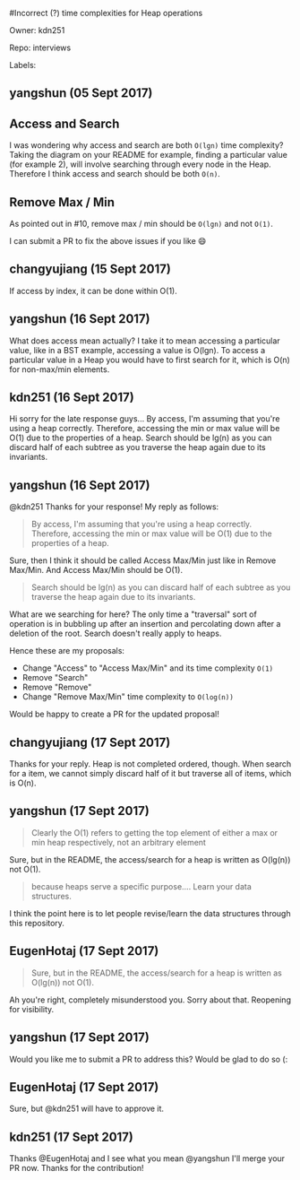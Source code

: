 #Incorrect (?) time complexities for Heap operations

Owner: kdn251

Repo: interviews

Labels: 

## yangshun (05 Sept 2017)

## Access and Search

I was wondering why access and search are both `O(lgn)` time complexity? Taking the diagram on your README for example, finding a particular value (for example 2), will involve searching through every node in the Heap. Therefore I think access and search should be both `O(n)`.

## Remove Max / Min

As pointed out in #10, remove max / min should be `O(lgn)` and not `O(1)`.

I can submit a PR to fix the above issues if you like 😄 


## changyujiang (15 Sept 2017)

If access by index, it can be done within O(1). 

## yangshun (16 Sept 2017)

What does access mean actually? I take it to mean accessing a particular value, like in a BST example, accessing a value is O(lgn). To access a particular value in a Heap you would have to first search for it, which is O(n) for non-max/min elements.

## kdn251 (16 Sept 2017)

Hi sorry for the late response guys...
By access, I'm assuming that you're using a heap correctly. Therefore, accessing the min or max value will be O(1)  due to the properties of a heap. Search should be lg(n) as you can discard half of each subtree as you traverse the heap again due to its invariants.

## yangshun (16 Sept 2017)

@kdn251 Thanks for your response! My reply as follows:

> By access, I'm assuming that you're using a heap correctly. Therefore, accessing the min or max value will be O(1) due to the properties of a heap. 

Sure, then I think it should be called Access Max/Min just like in Remove Max/Min. And Access Max/Min should be O(1).

> Search should be lg(n) as you can discard half of each subtree as you traverse the heap again due to its invariants.

What are we searching for here? The only time a "traversal" sort of operation is in bubbling up after an insertion and percolating down after a deletion of the root. Search doesn't really apply to heaps.

Hence these are my proposals:

- Change "Access" to "Access Max/Min" and its time complexity `O(1)`
- Remove "Search"
- Remove "Remove"
- Change "Remove Max/Min" time complexity to `O(log(n))`

Would be happy to create a PR for the updated proposal!

## changyujiang (17 Sept 2017)

Thanks for your reply. Heap is not completed ordered, though. When search for a item, we cannot simply discard half of it but traverse all of items, which is O(n). 

## yangshun (17 Sept 2017)

> Clearly the O(1) refers to getting the top element of either a max or min heap respectively, not an arbitrary element 

Sure, but in the README, the access/search for a heap is written as O(lg(n)) not O(1).

> because heaps serve a specific purpose.... Learn your data structures.

I think the point here is to let people revise/learn the data structures through this repository.

## EugenHotaj (17 Sept 2017)

> Sure, but in the README, the access/search for a heap is written as O(lg(n)) not O(1).

Ah you're right, completely misunderstood you. Sorry about that. Reopening for visibility. 



## yangshun (17 Sept 2017)

Would you like me to submit a PR to address this? Would be glad to do so (:

## EugenHotaj (17 Sept 2017)

Sure, but @kdn251 will have to approve it. 

## kdn251 (17 Sept 2017)

Thanks @EugenHotaj and I see what you mean @yangshun I'll merge your PR now. Thanks for the contribution!

